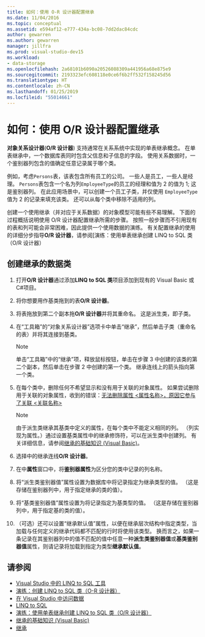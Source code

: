 ```yaml
---
title: 如何：使用 O-R 设计器配置继承
ms.date: 11/04/2016
ms.topic: conceptual
ms.assetid: e594af12-e777-434a-bc08-7dd2dac84cdc
author: gewarren
ms.author: gewarren
manager: jillfra
ms.prod: visual-studio-dev15
ms.workload:
- data-storage
ms.openlocfilehash: 2a68101b6090a20526088309a441956a68e875e9
ms.sourcegitcommit: 2193323efc608118e0ce6f6b2ff532f158245d56
ms.translationtype: HT
ms.contentlocale: zh-CN
ms.lasthandoff: 01/25/2019
ms.locfileid: "55014661"
---
```

# <a name="how-to-configure-inheritance-by-using-the-or-designer"></a>如何：使用 O/R 设计器配置继承
**对象关系设计器**(**O/R 设计器**) 支持通常在关系系统中实现的单表继承概念。 在单表继承中，一个数据库表同时包含父信息和子信息的字段。 使用关系数据时，一个鉴别器列包含的值确定任意记录属于哪个类。

例如，考虑`Persons`表，该表包含所有员工的公司。 一些人是员工，一些人是经理。 `Persons`表包含一个名为列`EmployeeType`的员工的经理和值为 2 的值为 1; 这是鉴别器列。 在此应用场景中，可以创建一个员工子类，并仅使用 `EmployeeType` 值为 2 的记录来填充该类。 还可以从每个类中移除不适用的列。

创建一个使用继承（并对应于关系数据）的对象模型可能有些不易理解。 下面的过程概括说明使用 O/R 设计器配置继承所需的步骤。 按照一般步骤而不引用现有的表和列可能会非常困难，因此提供一个使用数据的演练。 有关配置继承的使用的详细分步指导**O/R 设计器**，请参阅[演练：使用单表继承创建 LINQ to SQL 类（O/R 设计器）

## <a name="to-create-inherited-data-classes"></a>创建继承的数据类

1.  打开**O/R 设计器**通过添加**LINQ to SQL 类**项目添加到现有的 Visual Basic 或C#项目。

2.  将你想要用作基类拖到的表**O/R 设计器**。

3.  将表拖放到第二个副本拖**O/R 设计器**并将其重命名。 这是派生类，即子类。

4.  在“工具箱”的“对象关系设计器”选项卡中单击“继承”，然后单击子类（重命名的表）并将其连接到基类。

    > [!NOTE]
    >  单击“工具箱”中的“继承”项，释放鼠标按钮，单击在步骤 3 中创建的该类的第二个副本，然后单击在步骤 2 中创建的第一个类。 继承连线上的箭头指向第一个类。

5.  在每个类中，删除任何不希望显示和没有用于关联的对象属性。 如果尝试删除用于关联的对象属性，收到的错误：[无法删除属性 \<属性名称>，原因它参与了关联 \<关联名称>](../data-tools/the-property-property-name-cannot-be-deleted-because-it-is-participating-in-the-association-association-name.md)

    > [!NOTE]
    >  由于派生类继承其基类中定义的属性，在每个类中不能定义相同的列。 （列实现为属性。）通过设置基类属性中的继承修饰符，可以在派生类中创建列。 有关详细信息，请参阅[继承的基础知识 (Visual Basic)](/dotnet/visual-basic/programming-guide/language-features/objects-and-classes/inheritance-basics)。

6.  选择中的继承连线**O/R 设计器**。

7.  在中**属性**窗口中，将**鉴别器属性**为区分您的类中记录的列名称。

8.  将“派生类鉴别器值”属性设置为数据库中将记录指定为继承类型的值。 （这是存储在鉴别器列中，用于指定继承的类的值）。

9. 将“基类鉴别器值”属性设置为将记录指定为基类型的值。 （这是存储在鉴别器列中，用于指定基的类的值）。

10. （可选）还可以设置“继承默认值”属性，以便在继承层次结构中指定类型，当加载与任何定义的继承代码都不匹配的行时将使用该类型。 换而言之，如果一条记录在其鉴别器列中的值不匹配的值中任意一种**派生类鉴别器值**或**基类鉴别器值**属性，则请记录将加载到指定为类型**继承默认值**。

## <a name="see-also"></a>请参阅

- [Visual Studio 中的 LINQ to SQL 工具](../data-tools/linq-to-sql-tools-in-visual-studio2.md)
- [演练：创建 LINQ to SQL 类（O-R 设计器）](how-to-create-linq-to-sql-classes-mapped-to-tables-and-views-o-r-designer.md)
- [在 Visual Studio 中访问数据](../data-tools/accessing-data-in-visual-studio.md)
- [LINQ to SQL](/dotnet/framework/data/adonet/sql/linq/index)
- [演练：使用单表继承创建 LINQ to SQL 类（O/R 设计器）](../data-tools/walkthrough-creating-linq-to-sql-classes-by-using-single-table-inheritance-o-r-designer.md)
- [继承的基础知识 (Visual Basic)](/dotnet/visual-basic/programming-guide/language-features/objects-and-classes/inheritance-basics)
- [继承](/dotnet/csharp/programming-guide/classes-and-structs/inheritance)